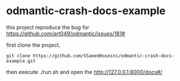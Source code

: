 # odmantic-crash-docs-example
this project reproduce the bug for https://github.com/art049/odmantic/issues/181#

first clone the project.
```
git clone https://github.com/SSaeedHoseini/odmantic-crash-docs-example.git
```
then execute ./run.sh and open the http://127.0.0.1:8000/docs#/
